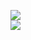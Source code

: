 [![](https://img.shields.io/badge/Made%20With-Github%20Spray-lightgrey.svg?style=for-the-badge&logo=github)](https://github.com/Annihil/github-spray#3858)  
[![](https://i.imgur.com/2DrTn0Z.gif)](https://github.com/Annihil/github-spray)